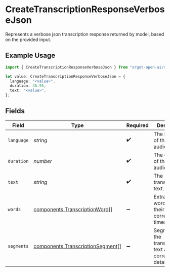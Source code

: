 # CreateTranscriptionResponseVerboseJson

Represents a verbose json transcription response returned by model, based on the provided input.

## Example Usage

```typescript
import { CreateTranscriptionResponseVerboseJson } from "argot-open-ai/models/components";

let value: CreateTranscriptionResponseVerboseJson = {
  language: "<value>",
  duration: 46.95,
  text: "<value>",
};
```

## Fields

| Field                                                                                | Type                                                                                 | Required                                                                             | Description                                                                          |
| ------------------------------------------------------------------------------------ | ------------------------------------------------------------------------------------ | ------------------------------------------------------------------------------------ | ------------------------------------------------------------------------------------ |
| `language`                                                                           | *string*                                                                             | :heavy_check_mark:                                                                   | The language of the input audio.                                                     |
| `duration`                                                                           | *number*                                                                             | :heavy_check_mark:                                                                   | The duration of the input audio.                                                     |
| `text`                                                                               | *string*                                                                             | :heavy_check_mark:                                                                   | The transcribed text.                                                                |
| `words`                                                                              | [components.TranscriptionWord](../../models/components/transcriptionword.md)[]       | :heavy_minus_sign:                                                                   | Extracted words and their corresponding timestamps.                                  |
| `segments`                                                                           | [components.TranscriptionSegment](../../models/components/transcriptionsegment.md)[] | :heavy_minus_sign:                                                                   | Segments of the transcribed text and their corresponding details.                    |